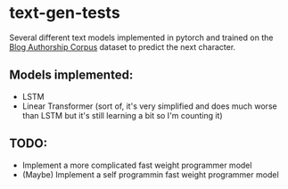 # text-gen-tests

Several different text models implemented in pytorch and trained on the [Blog Authorship Corpus](https://www.kaggle.com/rtatman/blog-authorship-corpus) dataset to predict the next character.

## Models implemented:
- LSTM
- Linear Transformer (sort of, it's very simplified and does much worse than LSTM but it's still learning a bit so I'm counting it)

## TODO:
- Implement a more complicated fast weight programmer model
- (Maybe) Implement a self programmin fast weight programmer model
